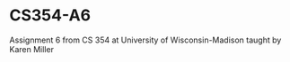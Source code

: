 CS354-A6
========

Assignment 6 from CS 354 at University of Wisconsin-Madison taught by Karen Miller